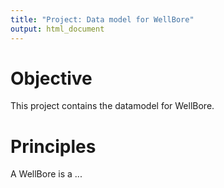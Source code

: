 ```yaml
---
title: "Project: Data model for WellBore"
output: html_document
---
```


Objective
===
This project contains the datamodel for WellBore.


Principles
===
A WellBore is a ...


